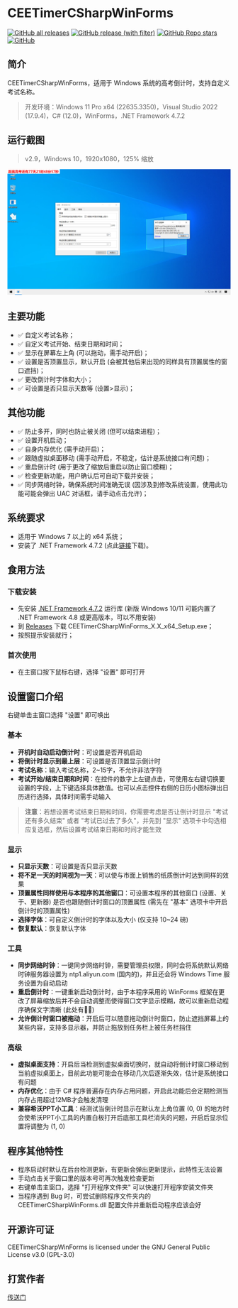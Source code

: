 # CEETimerCSharpWinForms
[![GitHub all releases](https://img.shields.io/github/downloads/WangHaonie/CEETimerCSharpWinForms/total?logo=github&label=%E4%B8%8B%E8%BD%BD%E9%87%8F&color=%23DC67A5)](#) [![GitHub release (with filter)](https://img.shields.io/github/v/release/WangHaonie/CEETimerCSharpWinForms?logo=github&label=%E6%9C%80%E6%96%B0%E7%89%88&color=%23178600)](https://github.com/WangHaonie/CEETimerCSharpWinForms/releases/latest/) [![GitHub Repo stars](https://img.shields.io/github/stars/WangHaonie/CEETimerCSharpWinForms?logo=github&label=Stars&color=%23E5B84E)](#) [![GitHub](https://img.shields.io/github/license/WangHaonie/CEETimerCSharpWinForms?logo=github&label=%E8%AE%B8%E5%8F%AF%E8%AF%81&color=%233C9DF8)](https://github.com/WangHaonie/CEETimerCSharpWinForms/blob/main/LICENSE)
## 简介
CEETimerCSharpWinForms，适用于 Windows 系统的高考倒计时，支持自定义考试名称。
> 开发环境：Windows 11 Pro x64 (22635.3350)，Visual Studio 2022 (17.9.4)，C# (12.0)，WinForms，.NET Framework 4.7.2
## 运行截图
> v2.9，Windows 10，1920x1080，125% 缩放

![主窗口](./Screenshot.jpg)
## 主要功能
+ ✅ 自定义考试名称；
+ ✅ 自定义考试开始、结束日期和时间；
+ ✅ 显示在屏幕左上角 (可以拖动，需手动开启)；
+ ✅ 设置是否顶置显示，默认开启 (会被其他后来出现的同样具有顶置属性的窗口遮挡)；
+ ✅ 更改倒计时字体和大小；
+ ✅ 可设置是否只显示天数等 (设置>显示)；
## 其他功能
+ ✅ 防止多开，同时也防止被关闭 (但可以结束进程)；
+ ✅ 设置开机启动；
+ ✅ 自身内存优化 (需手动开启)；
+ ✅ 跟随虚拟桌面移动 (需手动开启，不稳定，估计是系统接口有问题)；
+ ✅ 重启倒计时 (用于更改了缩放后重启以防止窗口模糊)；
+ ✅ 检查更新功能，用户确认后可自动下载并安装；
+ ✅ 同步网络时钟，确保系统时间准确无误 (因涉及到修改系统设置，使用此功能可能会弹出 UAC 对话框，请手动点击允许)；

## 系统要求
+ 适用于 Windows 7 以上的 x64 系统；
+ 安装了 .NET Framework 4.7.2 (点此[链接](https://dotnet.microsoft.com/zh-cn/download/dotnet-framework/thank-you/net472-offline-installer)下载)。
## 食用方法
### 下载安装
+ 先安装 [.NET Framework 4.7.2](https://dotnet.microsoft.com/zh-cn/download/dotnet-framework/thank-you/net472-offline-installer) 运行库 (新版 Windows 10/11 可能内置了 .NET Framework 4.8 或更高版本，可以不用安装)
+ 到 [Releases](https://github.com/WangHaonie/CEETimerCSharpWinForms/releases/latest) 下载 CEETimerCSharpWinForms_X.X_x64_Setup.exe；
+ 按照提示安装就行；
### 首次使用
+ 在主窗口按下鼠标右键，选择 "设置" 即可打开

## 设置窗口介绍
右键单击主窗口选择 "设置" 即可唤出
### 基本
+ **开机时自动启动倒计时**：可设置是否开机启动
+ **将倒计时显示到最上层**：可设置是否顶置显示倒计时
+ **考试名称**：输入考试名称，2~15字，不允许非法字符
+ **考试开始/结束日期和时间**：在控件的数字上左键点击，可使用左右键切换要设置的字段，上下键选择具体数值。也可以点击控件右侧的日历小图标弹出日历进行选择，具体时间需手动输入

> **注意**：若想设置考试结束日期和时间，你需要考虑是否让倒计时显示 "考试还有多久结束" 或者 "考试已过去了多久"，并先到 "显示" 选项卡中勾选相应复选框，然后设置考试结束日期和时间才能生效

### 显示
+ **只显示天数**：可设置是否只显示天数
+ **将不足一天的时间视为一天**：可以使与市面上销售的纸质倒计时达到同样的效果
+ **顶置属性同样使用与本程序的其他窗口**：可设置本程序的其他窗口 (设置、关于、更新器) 是否也跟随倒计时窗口的顶置属性 (需先在 "基本" 选项卡中开启倒计时的顶置属性)
+ **选择字体**：可自定义倒计时的字体以及大小 (仅支持 10~24 磅)
+ **恢复默认**：恢复默认字体
### 工具
+ **同步网络时钟**：一键同步网络时钟，需要管理员权限，同时会将系统默认网络时钟服务器设置为 ntp1.aliyun.com (国内的)，并且还会将 Windows Time 服务设置为自动启动
+ **重启倒计时**：一键重新启动倒计时，由于本程序采用的 WinForms 框架在更改了屏幕缩放后并不会自动调整而使得窗口文字显示模糊，故可以重新启动程序确保文字清晰 (此处有🌈🥚)
+ **允许倒计时窗口被拖动**：开启后可以随意拖动倒计时窗口，防止遮挡屏幕上的某些内容，支持多显示器，并防止拖放到任务栏上被任务栏挡住
### 高级
+ **虚拟桌面支持**：开启后当检测到虚拟桌面切换时，就自动将倒计时窗口移动到当前虚拟桌面上，目前此功能可能会在移动几次后逐渐失效，估计是系统接口有问题
+ **内存优化**：由于 C# 程序普遍存在内存占用问题，开启此功能后会定期检测当内存占用超过12MB才会触发清理
+ **兼容希沃PPT小工具**：经测试当倒计时显示在默认左上角位置 (0, 0) 的地方时会使希沃PPT小工具的内置白板打开后底部工具栏消失的问题，开启后显示位置将调整为 (1, 0)

## 程序其他特性
+ 程序启动时默认在后台检测更新，有更新会弹出更新提示，此特性无法设置
+ 手动点击关于窗口里的版本号可再次触发检查更新
+ 右键单击主窗口，选择 "打开程序文件夹" 可以快速打开程序安装文件夹
+ 当程序遇到 Bug 时，可尝试删除程序文件夹内的 CEETimerCSharpWinForms.dll 配置文件并重新启动程序应该会好
## 开源许可证
CEETimerCSharpWinForms is licensed under the GNU General Public License v3.0 (GPL-3.0)
## 打赏作者
[传送门](https://wanghaonie.github.io/reward/)


